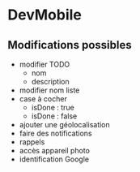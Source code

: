 # DevMobile

## Modifications possibles

* modifier TODO
  - nom
  - description
* modifier nom liste
* case à cocher
  - isDone : true
  - isDone : false
* ajouter une géolocalisation
* faire des notifications
* rappels
* accès appareil photo
* identification Google

